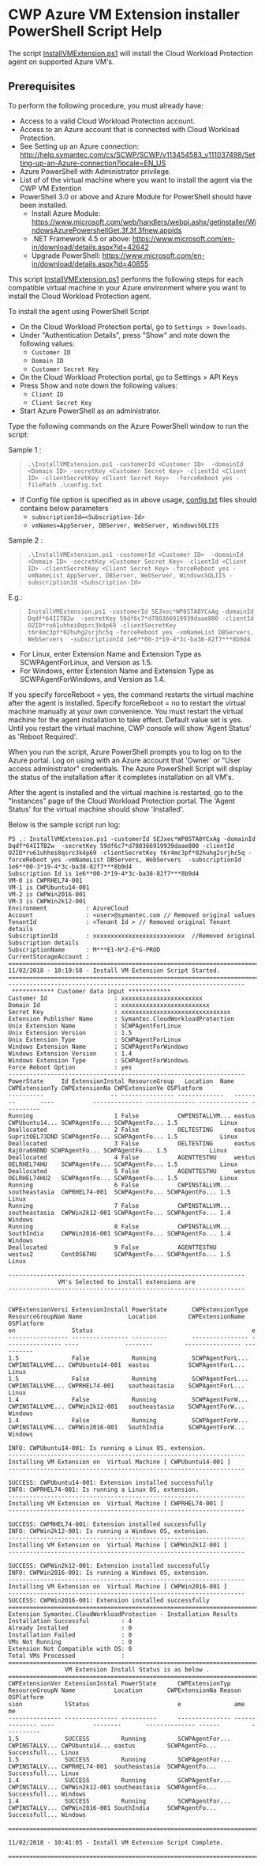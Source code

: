 # CWP Azure VM Extension installer PowerShell Script Help 

The script [InstallVMExtension.ps1](..\InstallVMExtension.ps1) will install the Cloud Workload Protection agent on supported Azure VM's.

## Prerequisites

To perform the following procedure, you must already have:
- Access to a valid Cloud Workload Protection account.
- Access to an Azure account that is connected with Cloud Workload Protection.
- See Setting up an Azure connection: http://help.symantec.com/cs/SCWP/SCWP/v113454583_v111037498/Setting-up-an-Azure-connection?locale=EN_US 
- Azure PowerShell with Administrator privilege.
- List of of the virtual machine where you want to install the agent via the CWP VM Extention
- PowerShell 3.0 or above and Azure Module for PowerShell should have been installed.
    - Install Azure Module: https://www.microsoft.com/web/handlers/webpi.ashx/getinstaller/WindowsAzurePowershellGet.3f.3f.3fnew.appids
    - .NET Framework 4.5 or above: https://www.microsoft.com/en-in/download/details.aspx?id=42642 
    - Upgrade PowerShell: https://www.microsoft.com/en-in/download/details.aspx?id=40855

This script [InstallVMExtension.ps1](..\InstallVMExtension.ps1) performs the following steps for each compatible virtual machine in your Azure environment where you want to install the Cloud Workload Protection agent.

To install the agent using PowerShell Script

- On the Cloud Workload Protection portal, go to `Settings > Downloads`.
- Under "Authentication Details", press "Show" and note down the following values:
    - `Customer ID`
    - `Domain ID`
    - `Customer Secret Key`
- On the Cloud Workload Protection portal, go to Settings > API Keys
- Press Show and note down the following values:
    - `Client ID`
    - `Client Secret Key`
- Start Azure PowerShell as an administrator.

Type the following commands on the Azure PowerShell window to run the script:

Sample 1 :

> `.\InstallVMExtension.ps1 -customerId <Customer ID>  -domainId <Domain ID> -secretKey <Customer Secret Key> -clientId <Client ID> -clientSecretKey <Client Secret Key>  -forceReboot yes -filePath .\config.txt`

- If Config file option is specified as in above usage, [config.txt](..\config.txt) files should contains below parameters
  - `subscriptionId=<Subscription-Id>`
  - `vmNames=AppServer, DBServer, WebServer, WindowsSQLIIS`

Sample 2 :

> `.\InstallVMExtension.ps1 -customerId <Customer ID>  -domainId <Domain ID> -secretKey <Customer Secret Key> -clientId <Client ID> -clientSecretKey <Client Secret Key> -forceReboot yes -vmNameList AppServer, DBServer, WebServer, WindowsSQLIIS -subscriptionId <Subscription-Id>`

E.g.:

> `InstallVMExtension.ps1 -customerId SEJxec*WP8STA8YCxAg -domainId Dqdf*64IITB2w  -secretKey 59df6c7*d780366919939daae800 -clientId O2ID*ru61uhhei0qsrc3k4p69 -clientSecretKey t6r4mc3pf*02huhg2srjhc5q -forceReboot yes -vmNameList DBServers, WebServers  -subscriptionId 1e6**00-3*19-4*3c-ba38-82f7***8b9d4`

- For Linux, enter Extension Name and Extension Type as SCWPAgentForLinux, and Version as 1.5.
- For Windows, enter Extension Name and Extension Type as SCWPAgentForWindows, and Version as 1.4.

If you specify forceReboot = yes, the command restarts the virtual machine after the agent is installed. Specify forceReboot = no to restart the virtual machine manually at your own convenience. You must restart the virtual machine for the agent installation to take effect. Default value set is yes. Until you restart the virtual machine, CWP console will show 'Agent Status' as 'Reboot Required'.

When you run the script, Azure PowerShell prompts you to log on to the Azure portal. Log on using with an Azure account that 'Owner' or "User access administrator" credentials.
The Azure PowerShell Script will display the status of the installation after it completes installation on all VM's.

After the agent is installed and the virtual machine is restarted, go to the "Instances" page of the Cloud Workload Protection portal. The 'Agent Status' for the virtual machine should show 'Installed'.

Below is the sample script run log:

```
PS .: InstallVMExtension.ps1 -customerId SEJxec*WP8STA8YCxAg -domainId Dqdf*64IITB2w  -secretKey 59df6c7*d780366919939daae800 -clientId O2ID*ru61uhhei0qsrc3k4p69 -clientSecretKey t6r4mc3pf*02huhg2srjhc5q -forceReboot yes -vmNameList DBServers, WebServers  -subscriptionId 1e6**00-3*19-4*3c-ba38-82f7***8b9d4
Subscription Id is 1e6**00-3*19-4*3c-ba38-82f7***8b9d4
VM-0 is CWPRHEL74-001
VM-1 is CWPUbuntu14-001
VM-2 is CWPWin2016-001
VM-3 is CWPWin2k12-001
Environment           : AzureCloud
Account               : <user>@symantec.com // Removed original values
TenantId              : <Tenant Id > // Removed original Tenant details
SubscriptionId        : xxxxxxxxxxxxxxxxxxxxxxxxxx  //Removed original Subscription details
SubscriptionName      : M***E1-N*2-E*G-PROD
CurrentStorageAccount : 
========================================================================
11/02/2018 - 10:19:58 - Install VM Extension Script Started.
========================================================================
-------------------------------------------------------------------
 ************ Customer data input ************ 
Customer Id                   : xxxxxxxxxxxxxxxxxxxxxxx
Domain Id                     : xxxxxxxxxxxxxxxxxxxxxxxxx
Secret Key                    : xxxxxxxxxxxxxxxxxxxxxxxxxxxxxxx
Extension Publisher Name      : Symantec.CloudWorkloadProtection
Unix Extension Name           : SCWPAgentForLinux
Unix Extension Version        : 1.5
Unix Extension Type           : SCWPAgentForLinux
Windows Extension Name        : SCWPAgentForWindows
Windows Extension Version     : 1.4
Windows Extension Type        : SCWPAgentForWindows
Force Reboot Option           : yes
-------------------------------------------------------------------
PowerState     Id ExtensionInstal ResourceGroup   Location  Name  CWPExtensionTy CWPExtensionNa CWPExtensionVe OSPlatform    
----------                   -- --------------- -------------   --------       ----           -------------- -------------- -------------- ----------    
Running                       1 False           CWPINSTALLVM... eastus         CWPUbuntu14... SCWPAgentFo... SCWPAgentFo... 1.5            Linux         
Deallocated                   2 False           OELTESTING      eastus         SupritOEL73DND SCWPAgentFo... SCWPAgentFo... 1.5            Linux         
Deallocated                   3 False           OELTESTING      eastus         RajOra69DND SCWPAgentFo... SCWPAgentFo... 1.5            Linux         
Deallocated                   4 False           AGENTTESTHU     westus         OELRHEL74HU    SCWPAgentFo... SCWPAgentFo... 1.5            Linux         
Deallocated                   5 False           AGENTTESTHU     westus         OELRHEL74HU2   SCWPAgentFo... SCWPAgentFo... 1.5            Linux         
Running                       6 False           CWPINSTALLVM... southeastasia  CWPRHEL74-001  SCWPAgentFo... SCWPAgentFo... 1.5            Linux         
Running                       7 False           CWPINSTALLVM... southeastasia  CWPWin2k12-001 SCWPAgentFo... SCWPAgentFo... 1.4            Windows       
Running                       8 False           CWPINSTALLVM... SouthIndia     CWPWin2016-001 SCWPAgentFo... SCWPAgentFo... 1.4            Windows       
Deallocated                   9 False           AGENTTESTHU     westus2        CentOS67HU     SCWPAgentFo... SCWPAgentFo... 1.5            Linux         

-------------------------------------------------------------------
              VM's Selected to install extensions are              
-------------------------------------------------------------------
 

CWPExtensionVersi ExtensionInstall PowerState       CWPExtensionType ResourceGroupNam Name             Location         CWPExtensionName OSPlatform      
on                Status                                             e                                                                                   
----------------- ---------------- ----------       ---------------- ---------------- ----             --------         ---------------- ----------      
1.5               False            Running          SCWPAgentForL... CWPINSTALLVME... CWPUbuntu14-001  eastus           SCWPAgentForL... Linux           
1.5               False            Running          SCWPAgentForL... CWPINSTALLVME... CWPRHEL74-001    southeastasia    SCWPAgentForL... Linux           
1.4               False            Running          SCWPAgentForW... CWPINSTALLVME... CWPWin2k12-001   southeastasia    SCWPAgentForW... Windows         
1.4               False            Running          SCWPAgentForW... CWPINSTALLVME... CWPWin2016-001   SouthIndia       SCWPAgentForW... Windows         

INFO: CWPUbuntu14-001: Is running a Linux OS, extension.
-------------------------------------------------------------------
Installing VM Extension on  Virtual Machine [ CWPUbuntu14-001 ]           
-------------------------------------------------------------------
 
SUCCESS: CWPUbuntu14-001: Extension installed successfully
INFO: CWPRHEL74-001: Is running a Linux OS, extension.
-------------------------------------------------------------------
Installing VM Extension on  Virtual Machine [ CWPRHEL74-001 ]           
-------------------------------------------------------------------
 
SUCCESS: CWPRHEL74-001: Extension installed successfully
INFO: CWPWin2k12-001: Is running a Windows OS, extension.
-------------------------------------------------------------------
Installing VM Extension on  Virtual Machine [ CWPWin2k12-001 ]           
-------------------------------------------------------------------
 
SUCCESS: CWPWin2k12-001: Extension installed successfully
INFO: CWPWin2016-001: Is running a Windows OS, extension.
-------------------------------------------------------------------
Installing VM Extension on  Virtual Machine [ CWPWin2016-001 ]           
-------------------------------------------------------------------
SUCCESS: CWPWin2016-001: Extension installed successfully
========================================================================
Extension Symantec.CloudWorkloadProtection - Installation Results
Installation Successful         : 4
Already Installed               : 0
Installation Failed             : 0
VMs Not Running                 : 0
Extension Not Compatible with OS: 0
Total VMs Processed             : 
========================================================================
                VM Extension Install Status is as below .                 
========================================================================
CWPExtensionVer ExtensionInstal PowerState      CWPExtensionTyp ResourceGroupN Name           Location       CWPExtensionNa Reason         OSPlatform   
sion            lStatus                         e               ame                                          me                                          
--------------- --------------- ----------      --------------- -------------- ----           --------       -------------- ------         ----------    
1.5             SUCCESS         Running         SCWPAgentFor... CWPINSTALLV... CWPUbuntu14... eastus         SCWPAgentFo... Successfull... Linux         
1.5             SUCCESS         Running         SCWPAgentFor... CWPINSTALLV... CWPRHEL74-001  southeastasia  SCWPAgentFo... Successfull... Linux         
1.4             SUCCESS         Running         SCWPAgentFor... CWPINSTALLV... CWPWin2k12-001 southeastasia  SCWPAgentFo... Successfull... Windows       
1.4             SUCCESS         Running         SCWPAgentFor... CWPINSTALLV... CWPWin2016-001 SouthIndia     SCWPAgentFo... Successfull... Windows       

========================================================================

11/02/2018 - 10:41:05 - Install VM Extension Script Complete.

========================================================================
```